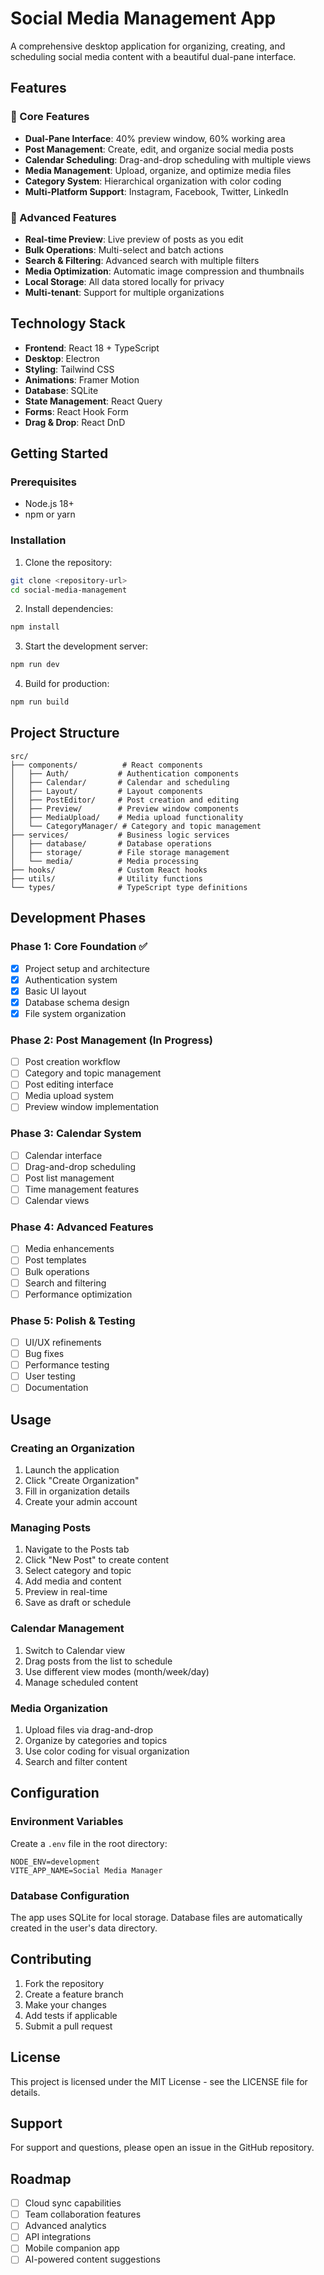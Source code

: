 # Social Media Management App

A comprehensive desktop application for organizing, creating, and scheduling social media content with a beautiful dual-pane interface.

## Features

### 🎯 Core Features
- **Dual-Pane Interface**: 40% preview window, 60% working area
- **Post Management**: Create, edit, and organize social media posts
- **Calendar Scheduling**: Drag-and-drop scheduling with multiple views
- **Media Management**: Upload, organize, and optimize media files
- **Category System**: Hierarchical organization with color coding
- **Multi-Platform Support**: Instagram, Facebook, Twitter, LinkedIn

### 🚀 Advanced Features
- **Real-time Preview**: Live preview of posts as you edit
- **Bulk Operations**: Multi-select and batch actions
- **Search & Filtering**: Advanced search with multiple filters
- **Media Optimization**: Automatic image compression and thumbnails
- **Local Storage**: All data stored locally for privacy
- **Multi-tenant**: Support for multiple organizations

## Technology Stack

- **Frontend**: React 18 + TypeScript
- **Desktop**: Electron
- **Styling**: Tailwind CSS
- **Animations**: Framer Motion
- **Database**: SQLite
- **State Management**: React Query
- **Forms**: React Hook Form
- **Drag & Drop**: React DnD

## Getting Started

### Prerequisites
- Node.js 18+ 
- npm or yarn

### Installation

1. Clone the repository:
```bash
git clone <repository-url>
cd social-media-management
```

2. Install dependencies:
```bash
npm install
```

3. Start the development server:
```bash
npm run dev
```

4. Build for production:
```bash
npm run build
```

## Project Structure

```
src/
├── components/          # React components
│   ├── Auth/           # Authentication components
│   ├── Calendar/       # Calendar and scheduling
│   ├── Layout/         # Layout components
│   ├── PostEditor/     # Post creation and editing
│   ├── Preview/        # Preview window components
│   ├── MediaUpload/    # Media upload functionality
│   └── CategoryManager/ # Category and topic management
├── services/           # Business logic services
│   ├── database/       # Database operations
│   ├── storage/        # File storage management
│   └── media/          # Media processing
├── hooks/              # Custom React hooks
├── utils/              # Utility functions
└── types/              # TypeScript type definitions
```

## Development Phases

### Phase 1: Core Foundation ✅
- [x] Project setup and architecture
- [x] Authentication system
- [x] Basic UI layout
- [x] Database schema design
- [x] File system organization

### Phase 2: Post Management (In Progress)
- [ ] Post creation workflow
- [ ] Category and topic management
- [ ] Post editing interface
- [ ] Media upload system
- [ ] Preview window implementation

### Phase 3: Calendar System
- [ ] Calendar interface
- [ ] Drag-and-drop scheduling
- [ ] Post list management
- [ ] Time management features
- [ ] Calendar views

### Phase 4: Advanced Features
- [ ] Media enhancements
- [ ] Post templates
- [ ] Bulk operations
- [ ] Search and filtering
- [ ] Performance optimization

### Phase 5: Polish & Testing
- [ ] UI/UX refinements
- [ ] Bug fixes
- [ ] Performance testing
- [ ] User testing
- [ ] Documentation

## Usage

### Creating an Organization
1. Launch the application
2. Click "Create Organization"
3. Fill in organization details
4. Create your admin account

### Managing Posts
1. Navigate to the Posts tab
2. Click "New Post" to create content
3. Select category and topic
4. Add media and content
5. Preview in real-time
6. Save as draft or schedule

### Calendar Management
1. Switch to Calendar view
2. Drag posts from the list to schedule
3. Use different view modes (month/week/day)
4. Manage scheduled content

### Media Organization
1. Upload files via drag-and-drop
2. Organize by categories and topics
3. Use color coding for visual organization
4. Search and filter content

## Configuration

### Environment Variables
Create a `.env` file in the root directory:

```env
NODE_ENV=development
VITE_APP_NAME=Social Media Manager
```

### Database Configuration
The app uses SQLite for local storage. Database files are automatically created in the user's data directory.

## Contributing

1. Fork the repository
2. Create a feature branch
3. Make your changes
4. Add tests if applicable
5. Submit a pull request

## License

This project is licensed under the MIT License - see the LICENSE file for details.

## Support

For support and questions, please open an issue in the GitHub repository.

## Roadmap

- [ ] Cloud sync capabilities
- [ ] Team collaboration features
- [ ] Advanced analytics
- [ ] API integrations
- [ ] Mobile companion app
- [ ] AI-powered content suggestions
